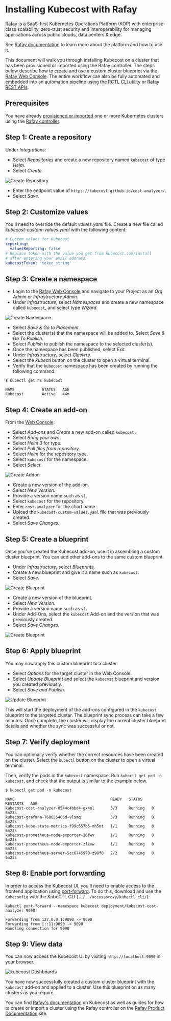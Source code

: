 # Installing Kubecost with Rafay

[Rafay](https://rafay.co) is a SaaS-first Kubernetes Operations Platform (KOP) with enterprise-class scalability, zero-trust security and interoperability for managing applications across public clouds, data centers & edge.

See [Rafay documentation](https://docs.rafay.co/) to learn more about the platform and how to use it.

This document will walk you through installing Kubecost on a cluster that has been provisioned or imported using the Rafay controller. The steps below describe how to create and use a custom cluster blueprint via the [Rafay Web Console](https://console.rafay.dev/). The entire workflow can also be fully automated and embedded into an automation pipeline using the [RCTL CLI utility](https://docs.rafay.co/cli/overview/) or [Rafay REST APIs](https://docs.rafay.co/automation/api/apis/).

## Prerequisites

You have already [provisioned or imported](https://docs.rafay.co/learn/overview/) one or more Kubernetes clusters using the [Rafay controller](https://console.rafay.dev/).

## Step 1: Create a repository

Under _Integrations_:

* Select _Repositories_ and create a new repository named `kubecost` of type _Helm._
* Select _Create._

![Create Repository](/images/rafay-kubecost-repository-1.png)

* Enter the endpoint value of `https://kubecost.github.io/cost-analyzer/`.
* Select _Save._

## Step 2: Customize values

You'll need to override the default _values.yaml_ file. Create a new file called _kubecost-custom-values.yaml_ with the following content:

```yaml
# Custom values for Kubecost
reporting:
  valuesReporting: false
# Replace token with the value you get from kubecost.com/install
# after entering your email address
kubecostToken: 'token_string'
```

## Step 3: Create a namespace

* Login to the [Rafay Web Console](https://console.rafay.dev/) and navigate to your Project as an _Org Admin_ or _Infrastructure Admin._
* Under _Infrastructure_, select _Namespaces_ and create a new namespace called `kubecost`, and select type _Wizard._

![Create Namespace](/images/rafay-kubecost-namespace-1.png)

* Select _Save & Go to Placement._
* Select the cluster(s) that the namespace will be added to. Select _Save & Go To Publish._
* Select _Publish_ to publish the namespace to the selected cluster(s).
* Once the namespace has been published, select _Exit._
* Under _Infrastructure_, select _Clusters._
* Select the _kubectl_ button on the cluster to open a virtual terminal.
* Verify that the `kubecost` namespace has been created by running the following command:

```
$ kubectl get ns kubecost

NAME            STATUS   AGE
kubecost        Active   44m
```

## Step 4: Create an add-on

From the [Web Console](https://console.rafay.dev/):

* Select _Add-ons_ and _Create_ a new add-on called `kubecost.`
* Select _Bring your own._
* Select _Helm 3_ for type.
* Select _Pull files from repository._
* Select _Helm_ for the repository type.
* Select `kubecost` for the namespace.
* Select _Select._

![Create Addon](/images/rafay-kubecost-addon-1.png)

* Create a new version of the add-on.
* Select _New Version._
* Provide a version name such as `v1`.
* Select `kubecost` for the repository.
* Enter `cost-analyzer` for the chart name.
* Upload the `kubecost-custom-values.yaml` file that was previously created.
* Select _Save Changes._

## Step 5: Create a blueprint

Once you've created the Kubecost add-on, use it in assembling a custom cluster blueprint. You can add other add-ons to the same custom blueprint.

* Under _Infrastructure_, select _Blueprints._
* Create a new blueprint and give it a name such as `kubecost`.
* Select _Save._

![Create Blueprint](/images/rafay-kubecost-blueprint-1.png)

* Create a new version of the blueprint.
* Select _New Version._
* Provide a version name such as `v1`.
* Under Add-Ons, select the `kubecost` Add-on and the version that was previously created.
* Select _Save Changes._

![Create Blueprint](/images/rafay-kubecost-blueprint-2.png)

## Step 6: Apply blueprint

You may now apply this custom blueprint to a cluster.

* Select _Options_ for the target cluster in the Web Console.
* Select _Update Blueprint_ and select the `kubecost` blueprint and version you created previously.
* Select _Save and Publish._

![Update Blueprint](/images/rafay-kubecost-blueprint-3.png)

This will start the deployment of the add-ons configured in the `kubecost` blueprint to the targeted cluster. The blueprint sync process can take a few minutes. Once complete, the cluster will display the current cluster blueprint details and whether the sync was successful or not.

## Step 7: Verify deployment

You can optionally verify whether the correct resources have been created on the cluster. Select the `kubectl` button on the cluster to open a virtual terminal.

Then, verify the pods in the `kubecost` namespace. Run `kubectl get pod -n kubecost`, and check that the output is similar to the example below.

```
$ kubectl get pod -n kubecost

NAME                                          READY   STATUS    RESTARTS   AGE
kubecost-cost-analyzer-8544c4bbd4-gx4nl       3/3     Running   0          6m23s
kubecost-grafana-768655466d-vlsmq             3/3     Running   0          6m23s
kubecost-kube-state-metrics-f99c657b5-mh5mt   1/1     Running   0          6m23s
kubecost-prometheus-node-exporter-26fwv       1/1     Running   0          6m23s
kubecost-prometheus-node-exporter-zfkvw       1/1     Running   0          6m23s
kubecost-prometheus-server-5cc6745978-z98f8   2/2     Running   0          6m23s
```

## Step 8: Enable port forwarding

In order to access the Kubecost UI, you'll need to enable access to the frontend application using [port-forward](https://kubernetes.io/docs/tasks/access-application-cluster/port-forward-access-application-cluster/). To do this, download and use the `Kubeconfig` with the KubeCTL CLI (`../../accessproxy/kubectl_cli/`).

```
kubectl port-forward --namespace kubecost deployment/kubecost-cost-analyzer 9090

Forwarding from 127.0.0.1:9090 -> 9090
Forwarding from [::1]:9090 -> 9090
Handling connection for 9090
```

## Step 9: View data

You can now access the Kubecost UI by visiting `http://localhost:9090` in your browser.

![kubecost Dashboards](/images/rafay-kubecost-view-1.png)

You have now successfully created a custom cluster blueprint with the `kubecost` add-on and applied to a cluster. Use this blueprint on as many clusters as you require.

You can find [Rafay's documentation](https://docs.rafay.co/recipes/cost/kubecost/) on Kubecost as well as guides for how to create or import a cluster using the Rafay controller on the [Rafay P](https://docs.rafay.co/clusters/overview/)[roduct Documentation](https://docs.rafay.co/clusters/overview/) site.

